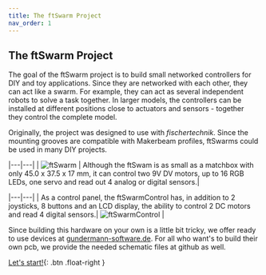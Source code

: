 ```yaml
---
title: The ftSwarm Project
nav_order: 1
---
```

## The ftSwarm Project

The goal of the ftSwarm project is to build small networked controllers for DIY and toy applications. 
Since they are networked with each other, they can act like a swarm. For example, they can act as several independent robots to solve a task together. 
In larger models, the controllers can be installed at different positions close to actuators and sensors - together they control the complete model.

Originally, the project was designed to use with *fischertechnik*. Since the mounting grooves are compatible with Makerbeam profiles, ftSwarms could be used in many DIY projects. 

<style>
td, th {
    border: none!important;
}
</style>

|---|---|
| ![ftSwarm](assets/img/ftSwarm_small.png) | Although the ftSwam is as small as a matchbox with only 45.0 x 37.5 x 17 mm, it can control two 9V DV motors, up to 16 RGB LEDs, one servo and read out 4 analog or digital sensors.|

|---|---|
| As a control panel, the ftSwarmControl has, in addition to 2 joysticks, 8 buttons and an LCD display, the ability to control 2 DC motors and read 4 digital sensors.| ![ftSwarmControl](assets/img/ftSwarmControl_small.png) | 

Since building this hardware on your own is a little bit tricky, we offer ready to use devices at [gundermann-software.de](https://gundermann-software.de/).
For all who want's to build their own pcb, we provide the needed schematic files at github as well.

[Let's start!](../ftSwarm/startReading){: .btn .float-right } 
<br>
